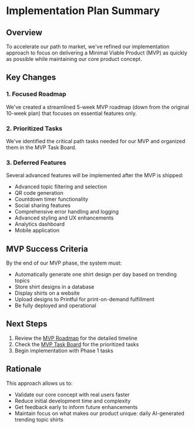 # Implementation Plan Summary

## Overview
To accelerate our path to market, we've refined our implementation approach to focus on delivering a Minimal Viable Product (MVP) as quickly as possible while maintaining our core product concept.

## Key Changes

### 1. Focused Roadmap
We've created a streamlined 5-week MVP roadmap (down from the original 10-week plan) that focuses on essential features only.

### 2. Prioritized Tasks
We've identified the critical path tasks needed for our MVP and organized them in the MVP Task Board.

### 3. Deferred Features
Several advanced features will be implemented after the MVP is shipped:
- Advanced topic filtering and selection
- QR code generation
- Countdown timer functionality
- Social sharing features
- Comprehensive error handling and logging
- Advanced styling and UX enhancements
- Analytics dashboard
- Mobile application

## MVP Success Criteria
By the end of our MVP phase, the system must:
- Automatically generate one shirt design per day based on trending topics
- Store shirt designs in a database
- Display shirts on a website
- Upload designs to Printful for print-on-demand fulfillment
- Be fully deployed and operational

## Next Steps
1. Review the [MVP Roadmap](mvp-roadmap.md) for the detailed timeline
2. Check the [MVP Task Board](mvp-task-board.md) for the prioritized tasks
3. Begin implementation with Phase 1 tasks

## Rationale
This approach allows us to:
- Validate our core concept with real users faster
- Reduce initial development time and complexity
- Get feedback early to inform future enhancements
- Maintain focus on what makes our product unique: daily AI-generated trending topic shirts